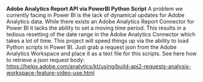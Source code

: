 **Adobe Analytics Report API via PowerBI Python Script**
A problem we currently facing in Power BI is the lack of dynamical updates for Adobe Analytics data. While there exists an Adobe Analytics Report Connector for Power BI it lacks the ability to set a moving time period. This results in a tedious resetting of the date range in the Adobe Analytics Connector which takes a lot of time. This project will speed things up via the ability to load Python scripts in Power BI. Just grab a request json from the Adobe Analytics Workspace and place it as a text file for this scripts. See here how to retrieve a json request body:
https://helpx.adobe.com/analytics/kt/using/build-api2-requests-analysis-workspace-feature-video-use.html